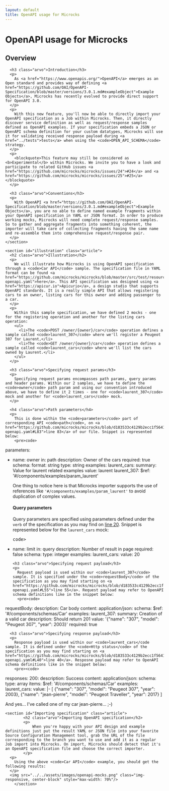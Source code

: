 ```yaml
---
layout: default
title: OpenAPI usage for Microcks
---
```


<div class="content">
	<div class="jumbotron clearfix">
		<div class="container">
       <h1 class="page-title arvo">OpenAPI usage for Microcks</h1>
    </div>
	</div>
	<div class="container">
    <section id="intro" class="article">
			<h2 class="arvo">Overview</h2>

      <h3 class="arvo">Introduction</h3>
      <p>
        As <a href="https://www.openapis.org/">OpenAPI</a> emerges as an Open standard and provides way of defining <a href="https://github.com/OAI/OpenAPI-Specification/blob/master/versions/3.0.1.md#exampleObject">Example Objects</a>, Microcks has recently evolved to provide direct support for OpenAPI 3.0.
      </p>
      <p>
        With this new feature, you'll now be able to directly import your OpenAPI specification as a Job within Microcks. Then, it directly discover service definition as well as request/response samples defined as OpenAPI examples. If your specification embeds a JSON or OpenAPI schema definition for your custom datatypes, Microcks will use it for validating received response payload during <a href="../tests">tests</a> when using the <code>OPEN_API_SCHEMA</code> strategy.
      </p>
      <p>
        <blockquote>This feature may still be considered as <b>Experimental</b> within Microcks. We invite you to have a look and participate to related GitHub issues <a href="https://github.com/microcks/microcks/issues/24">#24</a> and <a href="https://github.com/microcks/microcks/issues/25">#25</a></blockquote>
      </p>

      <h3 class="arvo">Conventions</h3>
      <p>
        With OpenAPI <a href="https://github.com/OAI/OpenAPI-Specification/blob/master/versions/3.0.1.md#exampleObject">Example Objects</a>, you are no able to define named example fragments within your OpenAPI specification in YAML or JSON format. In order to produce working mocks, Microcks will need complete request/response samples. So to gather and aggregate fragments into something coherent, the importer will take care of collecting fragments having the same name and re-assemble them into comprehensive request/response pair.
      </p>
    </section>

    <section id="illustration" class="article">
      <h2 class="arvo">Illustration</h2>
      <p>
        We will illustrate how Microcks is using OpenAPI specification through a <code>Car API</code> sample. The specification file in YAML format can be found <a href="https://github.com/microcks/microcks/blob/master/src/test/resources/io/github/microcks/util/openapi/cars-openapi.yaml">here</a>. This API specification was designed using <a href="https://apicur.io">Apicurio</a>, a design studio that supports OpenAPI standards. It is a really simple API that allows registering cars to an owner, listing cars for this owner and adding passenger to a car.
      </p>
      <p>
        Within this sample specification, we have defined 2 mocks - one for the registering operation and another for the listing cars operation:
        <ul>
          <li>The <code>POST /owner/{owner}/car</code> operation defines a sample called <code>laurent_307</code> where we'll register a Peugeot 307 for Laurent,</li>
          <li>The <code>GET /owner/{owner}/car</code> operation defines a sample called <code>laurent_cars</code> where we'll list the cars owned by Laurent.</li>
        </ul>
      </p>

      <h3 class="arvo">Specifying request params</h3>
      <p>
        Specifying request params encompasses path params, query params and header params. Within our 2 samples, we have to define the <code>owner</code> path param and using our convention introduced above, we have to define it 2 times - one for <code>laurent_307</code> mock and another for <code>laurent_cars</code> mock.        
      </p>

      <h4 class="arvo">Path parameters</h4>
      <p>
        This is done within the <code>parameters</code> part of corresponding API <code>path</code>, on <a href="https://github.com/microcks/microcks/blob/d183533c4129b2ecc1f5641107e7f6c0d43760f7/src/test/resources/io/github/microcks/util/openapi/cars-openapi.yaml#L83">line 83</a> of our file. Snippet is represented below:
        <pre>code>
parameters:
  - name: owner
    in: path
    description: Owner of the cars
    required: true
    schema:
      format: string
      type: string
    examples:
      laurent_cars:
        summary: Value for laurent related examples
        value: laurent
      laurent_307:
        $ref: '#/components/examples/param_laurent'
        </code></p>
      </p>
      <p>
        One thing to notice here is that Microcks importer supports the use of references like <code>'#/components/examples/param_laurent'</code> to avoid duplication of complex values.
      </p>

      <h4 class="arvo">Query parameters</h4>
      <p>
        Query parameters are specified using parameters defined under the <code>verb</code> of the specification as you may find on <a href="https://github.com/microcks/microcks/blob/d183533c4129b2ecc1f5641107e7f6c0d43760f7/src/test/resources/io/github/microcks/util/openapi/cars-openapi.yaml#L20">line 20</a>. Snippet is represented below for the <code>laurent_cars</code> mock:
        <pre>code>
- name: limit
  in: query
  description: Number of result in page
  required: false
  schema:
    type: integer
  examples:
    laurent_cars:
      value: 20
        </code></pre>
      </p>

      <h3 class="arvo">Specifying request payload</h3>
      <p>
        Request payload is used within our <code>laurent_307</code> sample. It is specified under the <code>requestBody</code> of the specification as you may find starting on <a href="https://github.com/microcks/microcks/blob/d183533c4129b2ecc1f5641107e7f6c0d43760f7/src/test/resources/io/github/microcks/util/openapi/cars-openapi.yaml#L55">line 55</a>. Request payload may refer to OpenAPI schema definitions like in the snippet below:
        <pre>code>
requestBody:
  description: Car body
  content:
    application/json:
      schema:
        $ref: '#/components/schemas/Car'
      examples:
        laurent_307:
          summary: Creation of a valid car
          description: Should return 201
          value: '{"name": "307", "model": "Peugeot 307", "year": 2003}'
  required: true
        </code></pre>
      </p>

      <h3 class="arvo">Specifying response payload</h3>
      <p>
        Response payload is used within our <code>laurent_cars</code sample. It is defined under the <code>Http status</code> of the specification as you may find starting on <a href="https://github.com/microcks/microcks/blob/d183533c4129b2ecc1f5641107e7f6c0d43760f7/src/test/resources/io/github/microcks/util/openapi/cars-openapi.yaml#L40">line 40</a>. Resposne payload may refer to OpenAPI schema definitions like in the snippet below:
        <pre><code>
responses:
  200:
    description: Success
    content:
      application/json:
        schema:
          type: array
          items:
            $ref: '#/components/schemas/Car'
        examples:
          laurent_cars:
            value: |-
              [
                  {"name": "307", "model": "Peugeot 307", "year": 2003},
                  {"name": "jean-pierre", "model": "Peugeot Traveller", "year": 2017}
              ]
          </code></pre>
        </p>
        <p>
          And yes... I've called one of my car jean-pierre... ;-)
        </p>
    </section>

    <section id="Importing specification" class="article">
			<h2 class="arvo">Importing OpenAPI specification</h2>
			<p>
				When you're happy with your API design and example definitions just put the result YAML or JSON file into your favorite Source Configuration Management tool, grab the URL of the file corresponding to the branch you want to use and add it as a regular Job import into Microcks. On import, Microcks should detect that it's an OpenAPI specification file and choose the correct importer.
			</p>
      <p>
        Using the above <code>Car API</code> example, you should get the following results:
      </p>
      <img src="../../assets/images/openapi-mocks.png" class="img-responsive, center-block" style="max-width: 70%"/>
		</section>
  </div>
</div>
